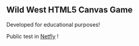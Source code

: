 ## Wild West HTML5 Canvas Game

Developed for educational purposes! 

Public test in [Netfly](https://dazzling-truffle-5a2124.netlify.app) !
